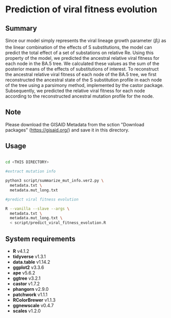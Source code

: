 # Prediction of viral fitness evolution

## Summary
Since our model simply represents the viral lineage growth parameter ($\beta_l$) as the linear combination of the effects of S substitutions, the model can predict the total effect of a set of substations on relative Re. Using this property of the model, we predicted the ancestral relative viral fitness for each node in the BA.5 tree. We calculated these values as the sum of the posterior means of the effects of substitutions of interest. To reconstruct the ancestral relative viral fitness of each node of the BA.5 tree, we first reconstructed the ancestral state of the S substitution profile in each node of the tree using a parsimony method, implemented by the castor package. Subsequently, we predicted the relative viral fitness for each node according to the reconstructed ancestral mutation profile for the node.

## Note
Please download the GISAID Metadata from the sction "Download packages" (https://gisaid.org/) and save it in this directory.


## Usage
```bash

cd <THIS DIRECTORY>

#extract mutation info

python3 script/summarize_mut_info.ver2.py \
  metadata.txt \
  metadata.mut_long.txt

#predict viral fitness evolution

R --vanilla --slave --args \
  metadata.txt \
  metadata.mut_long.txt \
  < script/predict_viral_fitness_evolution.R

```

## System requirements
* **R** v4.1.2
* **tidyverse** v1.3.1
* **data.table** v1.14.2
* **ggplot2** v3.3.6
* **ape** v5.6.2
* **ggtree**  v3.2.1
* **castor** v1.7.2
* **phangorn** v2.9.0
* **patchwork** v1.1.1
* **RColorBrewer** v1.1.3
* **ggnewscale** v0.4.7
* **scales** v1.2.0
